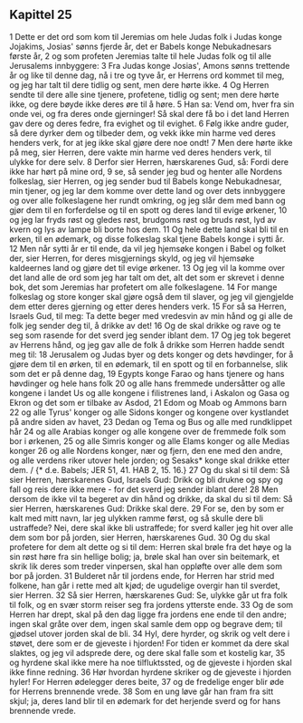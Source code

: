 ## Kapittel 25

1 Dette er det ord som kom til Jeremias om hele Judas folk i Judas konge Jojakims, Josias' sønns fjerde år, det er Babels konge Nebukadnesars første år,
2 og som profeten Jeremias talte til hele Judas folk og til alle Jerusalems innbyggere:
3 Fra Judas konge Josias', Amons sønns trettende år og like til denne dag, nå i tre og tyve år, er Herrens ord kommet til meg, og jeg har talt til dere tidlig og sent, men dere hørte ikke.
4 Og Herren sendte til dere alle sine tjenere, profetene, tidlig og sent; men dere hørte ikke, og dere bøyde ikke deres øre til å høre.
5 Han sa: Vend om, hver fra sin onde vei, og fra deres onde gjerninger! Så skal dere få bo i det land Herren gav dere og deres fedre, fra evighet og til evighet.
6 Følg ikke andre guder, så dere dyrker dem og tilbeder dem, og vekk ikke min harme ved deres henders verk, for at jeg ikke skal gjøre dere noe ondt!
7 Men dere hørte ikke på meg, sier Herren, dere vakte min harme ved deres henders verk, til ulykke for dere selv.
8 Derfor sier Herren, hærskarenes Gud, så: Fordi dere ikke har hørt på mine ord,
9 se, så sender jeg bud og henter alle Nordens folkeslag, sier Herren, og jeg sender bud til Babels konge Nebukadnesar, min tjener, og jeg lar dem komme over dette land og over dets innbyggere og over alle folkeslagene her rundt omkring, og jeg slår dem med bann og gjør dem til en forferdelse og til en spott og deres land til evige ørkener,
10 og jeg lar fryds røst og gledes røst, brudgoms røst og bruds røst, lyd av kvern og lys av lampe bli borte hos dem.
11 Og hele dette land skal bli til en ørken, til en ødemark, og disse folkeslag skal tjene Babels konge i sytti år.
12 Men når sytti år er til ende, da vil jeg hjemsøke kongen i Babel og folket der, sier Herren, for deres misgjernings skyld, og jeg vil hjemsøke kaldeernes land og gjøre det til evige ørkener.
13 Og jeg vil la komme over det land alle de ord som jeg har talt om det, alt det som er skrevet i denne bok, det som Jeremias har profetert om alle folkeslagene.
14 For mange folkeslag og store konger skal gjøre også dem til slaver, og jeg vil gjengjelde dem etter deres gjerning og etter deres henders verk.
15 For så sa Herren, Israels Gud, til meg: Ta dette beger med vredesvin av min hånd og gi alle de folk jeg sender deg til, å drikke av det!
16 Og de skal drikke og rave og te seg som rasende for det sverd jeg sender iblant dem.
17 Og jeg tok begeret av Herrens hånd, og jeg gav alle de folk å drikke som Herren hadde sendt meg til:
18 Jerusalem og Judas byer og dets konger og dets høvdinger, for å gjøre dem til en ørken, til en ødemark, til en spott og til en forbannelse, slik som det er på denne dag,
19 Egypts konge Farao og hans tjenere og hans høvdinger og hele hans folk
20 og alle hans fremmede undersåtter og alle kongene i landet Us og alle kongene i filistrenes land, i Askalon og Gasa og Ekron og det som er tilbake av Asdod,
21 Edom og Moab og Ammons barn
22 og alle Tyrus' konger og alle Sidons konger og kongene over kystlandet på andre siden av havet,
23 Dedan og Tema og Bus og alle med rundklippet hår
24 og alle Arabias konger og alle kongene over de fremmede folk som bor i ørkenen,
25 og alle Simris konger og alle Elams konger og alle Medias konger
26 og alle Nordens konger, nær og fjern, den ene med den andre, og alle verdens riker utover hele jorden; og Sesaks* konge skal drikke etter dem. / {* d.e. Babels; JER 51, 41. HAB 2, 15. 16.}
27 Og du skal si til dem: Så sier Herren, hærskarenes Gud, Israels Gud: Drikk og bli drukne og spy og fall og reis dere ikke mere - for det sverd jeg sender iblant dere!
28 Men dersom de ikke vil ta begeret av din hånd og drikke, da skal du si til dem: Så sier Herren, hærskarenes Gud: Drikke skal dere.
29 For se, den by som er kalt med mitt navn, lar jeg ulykken ramme først, og så skulle dere bli ustraffede? Nei, dere skal ikke bli ustraffede; for sverd kaller jeg hit over alle dem som bor på jorden, sier Herren, hærskarenes Gud.
30 Og du skal profetere for dem alt dette og si til dem: Herren skal brøle fra det høye og la sin røst høre fra sin hellige bolig; ja, brøle skal han over sin beitemark, et skrik lik deres som treder vinpersen, skal han oppløfte over alle dem som bor på jorden.
31 Bulderet når til jordens ende, for Herren har strid med folkene, han går i rette med alt kjød; de ugudelige overgir han til sverdet, sier Herren.
32 Så sier Herren, hærskarenes Gud: Se, ulykke går ut fra folk til folk, og en svær storm reiser seg fra jordens ytterste ende.
33 Og de som Herren har drept, skal på den dag ligge fra jordens ene ende til den andre; ingen skal gråte over dem, ingen skal samle dem opp og begrave dem; til gjødsel utover jorden skal de bli.
34 Hyl, dere hyrder, og skrik og velt dere i støvet, dere som er de gjeveste i hjorden! For tiden er kommet da dere skal slaktes, og jeg vil adsprede dere, og dere skal falle som et kostelig kar,
35 og hyrdene skal ikke mere ha noe tilfluktssted, og de gjeveste i hjorden skal ikke finne redning.
36 Hør hvordan hyrdene skriker og de gjeveste i hjorden hyler! For Herren ødelegger deres beite,
37 og de fredelige enger blir øde for Herrens brennende vrede.
38 Som en ung løve går han fram fra sitt skjul; ja, deres land blir til en ødemark for det herjende sverd og for hans brennende vrede.
